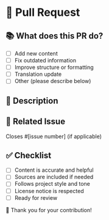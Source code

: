 # 🚀 Pull Request

## 📚 What does this PR do?

- [ ] Add new content
- [ ] Fix outdated information
- [ ] Improve structure or formatting
- [ ] Translation update
- [ ] Other (please describe below)

## 📝 Description

<!-- Describe what you updated -->

## 🔗 Related Issue

Closes #[issue number] (if applicable)

## ✅ Checklist

- [ ] Content is accurate and helpful
- [ ] Sources are included if needed
- [ ] Follows project style and tone
- [ ] License notice is respected
- [ ] Ready for review

🙏 Thank you for your contribution!